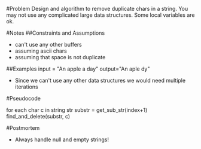 #Problem
Design and algorithm to remove duplicate chars in a string. You may not
use any complicated large data structures. Some local variables are ok.

#Notes
##Constraints and Assumptions
* can't use any other buffers
* assuming ascii chars
* assuming that space is not duplicate


##Examples
input = "An apple a day"
output="An aple dy"

* Since we can't use any other data structures we would need multiple iterations


#Pseudocode

for each char c in string str
   substr = get_sub_str(index+1)
   find_and_delete(substr, c)

#Postmortem
* Always handle null and empty strings!


